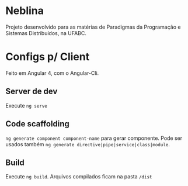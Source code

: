 # Neblina
Projeto desenvolvido para as matérias de Paradigmas da Programação e Sistemas Distribuídos, na UFABC.

# Configs p/ Client

Feito em Angular 4, com o Angular-Cli.

## Server de dev

Execute `ng serve`

## Code scaffolding

`ng generate component component-name` para gerar componente. Pode ser usados também `ng generate directive|pipe|service|class|module`.

## Build

Execute `ng build`. Arquivos compilados ficam na pasta `/dist`
